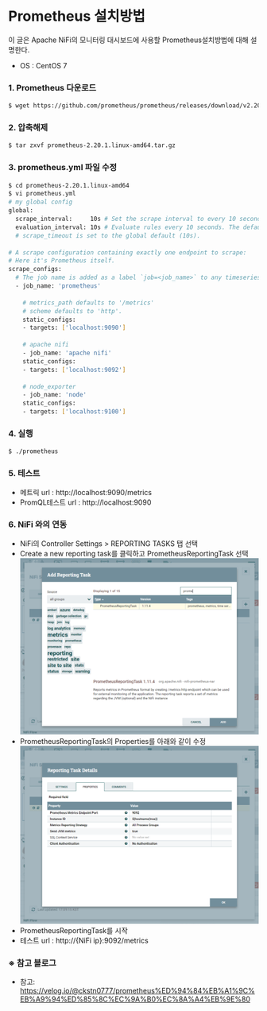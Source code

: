 # Prometheus 설치방법
이 글은 Apache NiFi의 모니터링 대시보드에 사용할 Prometheus설치방법에 대해 설명한다. <br/>
- OS : CentOS 7

### 1. Prometheus 다운로드
```bash
$ wget https://github.com/prometheus/prometheus/releases/download/v2.20.1/prometheus-2.20.1.linux-amd64.tar.gz
```
### 2. 압축해제
```bash
$ tar zxvf prometheus-2.20.1.linux-amd64.tar.gz
```
### 3. prometheus.yml 파일 수정
```bash
$ cd prometheus-2.20.1.linux-amd64
$ vi prometheus.yml
# my global config
global:
  scrape_interval:     10s # Set the scrape interval to every 10 seconds. Default is every 1 minute.
  evaluation_interval: 10s # Evaluate rules every 10 seconds. The default is every 1 minute.
  # scrape_timeout is set to the global default (10s).

# A scrape configuration containing exactly one endpoint to scrape:
# Here it's Prometheus itself.
scrape_configs:
  # The job name is added as a label `job=<job_name>` to any timeseries scraped from this config.
  - job_name: 'prometheus'

    # metrics_path defaults to '/metrics'
    # scheme defaults to 'http'.                                                                                        
    static_configs:
    - targets: ['localhost:9090']
    
    # apache nifi
    - job_name: 'apache nifi'
    static_configs:
    - targets: ['localhost:9092']

    # node_exporter
    - job_name: 'node'
    static_configs:
    - targets: ['localhost:9100']

```

### 4. 실행
```bash
$ ./prometheus
```

### 5. 테스트
- 메트릭 url : http://localhost:9090/metrics
- PromQL테스트 url : http://localhost:9090

### 6. NiFi 와의 연동
- NiFi의 Controller Settings > REPORTING TASKS 탭 선택
- Create a new reporting task를 클릭하고 PrometheusReportingTask 선택
<img width='600' src="../image/image43.png"></img><br/>
- PrometheusReportingTask의 Properties를 아래와 같이 수정
<img width='600' src="../image/image44.png"></img><br/>
- PrometheusReportingTask를 시작
- 테스트 url : http://{NiFi ip}:9092/metrics

### ※ 참고 블로그
- 참고: https://velog.io/@ckstn0777/prometheus%ED%94%84%EB%A1%9C%EB%A9%94%ED%85%8C%EC%9A%B0%EC%8A%A4%EB%9E%80
